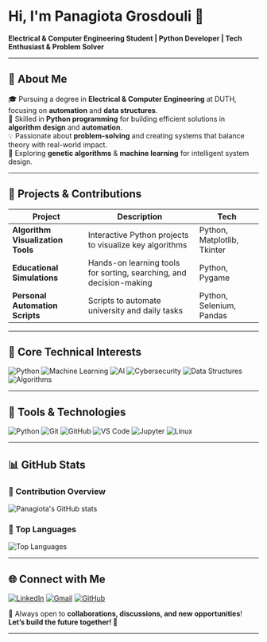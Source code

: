 # Hi, I'm Panagiota Grosdouli 👋

**Electrical & Computer Engineering Student | Python Developer | Tech Enthusiast & Problem Solver**

---

## 🧠 About Me
🎓 Pursuing a degree in **Electrical & Computer Engineering** at DUTH, focusing on **automation** and **data structures**.  
🐍 Skilled in **Python programming** for building efficient solutions in **algorithm design** and **automation**.  
💡 Passionate about **problem-solving** and creating systems that balance theory with real-world impact.  
🧪 Exploring **genetic algorithms** & **machine learning** for intelligent system design.

---

## 🚀 Projects & Contributions
| Project | Description | Tech |
|---------|-------------|------|
| **Algorithm Visualization Tools** | Interactive Python projects to visualize key algorithms | Python, Matplotlib, Tkinter |
| **Educational Simulations** | Hands-on learning tools for sorting, searching, and decision-making | Python, Pygame |
| **Personal Automation Scripts** | Scripts to automate university and daily tasks | Python, Selenium, Pandas |

---

## 🎯 Core Technical Interests
![Python](https://img.shields.io/badge/Python-3670A0?style=for-the-badge&logo=python&logoColor=ffdd54)
![Machine Learning](https://img.shields.io/badge/Machine_Learning-F7931E?style=for-the-badge&logo=apache%20spark&logoColor=white)
![AI](https://img.shields.io/badge/AI-ff6f61?style=for-the-badge)
![Cybersecurity](https://img.shields.io/badge/Cybersecurity-1abc9c?style=for-the-badge)
![Data Structures](https://img.shields.io/badge/Data_Structures-8e44ad?style=for-the-badge)
![Algorithms](https://img.shields.io/badge/Algorithms-3498db?style=for-the-badge)

---

## 🧰 Tools & Technologies
![Python](https://img.shields.io/badge/Python-3670A0?style=for-the-badge&logo=python&logoColor=ffdd54)
![Git](https://img.shields.io/badge/Git-F05032?style=for-the-badge&logo=git&logoColor=white)
![GitHub](https://img.shields.io/badge/GitHub-181717?style=for-the-badge&logo=github)
![VS Code](https://img.shields.io/badge/VS_Code-007ACC?style=for-the-badge&logo=visual-studio-code&logoColor=white)
![Jupyter](https://img.shields.io/badge/Jupyter-F37626?style=for-the-badge&logo=jupyter&logoColor=white)
![Linux](https://img.shields.io/badge/Linux-FCC624?style=for-the-badge&logo=linux&logoColor=black)

---
## 📊 GitHub Stats

### 🔹 Contribution Overview
![Panagiota's GitHub stats](https://github-readme-stats.vercel.app/api?username=Lily-Evan&show_icons=true&theme=radical)

### 🔹 Top Languages
![Top Languages](https://github-readme-stats.vercel.app/api/top-langs/?username=Lily-Evan&layout=compact&theme=radical)

---

## 🌐 Connect with Me
[![LinkedIn](https://img.shields.io/badge/LinkedIn-0A66C2?style=for-the-badge&logo=linkedin&logoColor=white)](https://www.linkedin.com/in/panagiota-grosdouli)
[![Gmail](https://img.shields.io/badge/Email-D14836?style=for-the-badge&logo=gmail&logoColor=white)](mailto:panagiotagrosdouli@gmail.com)
[![GitHub](https://img.shields.io/badge/GitHub-181717?style=for-the-badge&logo=github)](https://github.com/Lily-Evan)

💬 Always open to **collaborations, discussions, and new opportunities**!  
**Let’s build the future together! 🚀**

---
